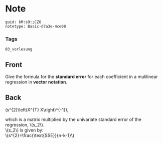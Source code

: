 # Note
```
guid: kM:s9:;CZO
notetype: Basic-d7a3e-4ce08
```

### Tags
```
03_vorlesung
```

## Front
Give the formula for the <b>standard error</b> for each coefficient
in a mulilinear regression in <b>vector notation</b>.

## Back
\(s^{2}\left(X^{T} X\right)^{-1}\),
<div>
  which is a matrix multiplied by the univariate standard error of
  the regression, \(s_2\).
</div>
<div>
  \(s_2\) is given by:
</div>
<div>
  <div>
    \(s^{2}=\frac{\text{SSE}}{n-k-1}\)
  </div>
</div>
